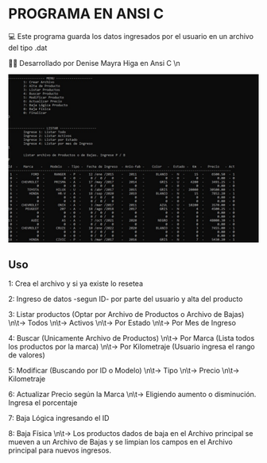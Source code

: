 # PROGRAMA EN ANSI C

:computer: Este programa guarda los datos ingresados por el usuario en un archivo del tipo .dat 

:raising_hand_woman: Desarrollado por Denise Mayra Higa en Ansi C \n

<img src="./tpfinalc.jpeg" alt="Imagen de consola">


## Uso

1: Crea el archivo y si ya existe lo resetea

2: Ingreso de datos -segun ID- por parte del usuario y alta del producto

3: Listar productos (Optar por Archivo de Productos o Archivo de Bajas)
    \n\t-> Todos
    \n\t-> Activos
    \n\t-> Por Estado
    \n\t-> Por Mes de Ingreso

4: Buscar (Unicamente Archivo de Productos)
    \n\t-> Por Marca (Lista todos los productos por la marca)
    \n\t-> Por Kilometraje (Usuario ingresa el rango de valores)

5: Modificar (Buscando por ID o Modelo)
    \n\t-> Tipo
    \n\t-> Precio
    \n\t-> Kilometraje

6: Actualizar Precio según la Marca
    \n\t-> Eligiendo aumento o disminución. Ingresa el porcentaje

7: Baja Lógica ingresando el ID 

8: Baja Física 
    \n\t-> Los productos dados de baja en el Archivo principal se mueven a un Archivo de Bajas y se limpian los campos en el Archivo principal para nuevos ingresos.


